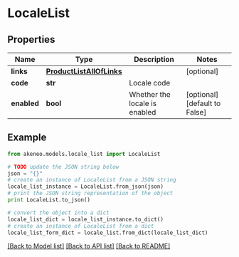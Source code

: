 # LocaleList


## Properties
Name | Type | Description | Notes
------------ | ------------- | ------------- | -------------
**links** | [**ProductListAllOfLinks**](ProductListAllOfLinks.md) |  | [optional] 
**code** | **str** | Locale code | 
**enabled** | **bool** | Whether the locale is enabled | [optional] [default to False]

## Example

```python
from akeneo.models.locale_list import LocaleList

# TODO update the JSON string below
json = "{}"
# create an instance of LocaleList from a JSON string
locale_list_instance = LocaleList.from_json(json)
# print the JSON string representation of the object
print LocaleList.to_json()

# convert the object into a dict
locale_list_dict = locale_list_instance.to_dict()
# create an instance of LocaleList from a dict
locale_list_form_dict = locale_list.from_dict(locale_list_dict)
```
[[Back to Model list]](../README.md#documentation-for-models) [[Back to API list]](../README.md#documentation-for-api-endpoints) [[Back to README]](../README.md)


